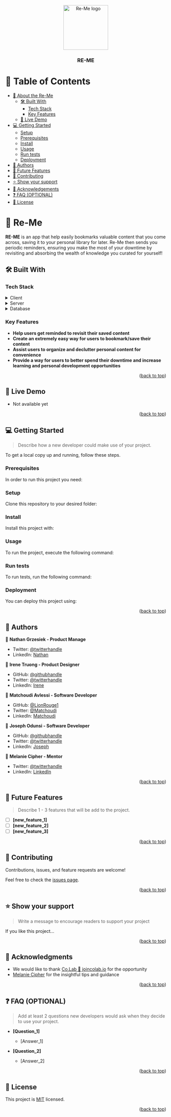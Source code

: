 <a name="readme-top"></a>

<div align="center">
  <!-- You are encouraged to replace this logo with your own! Otherwise you can also remove it. -->
  <img src="murple_logo.png" alt="Re-Me logo" width="140"  height="auto" />
  <br/>

  <h3><b>RE-ME</b></h3>

</div>

<!-- TABLE OF CONTENTS -->

# 📗 Table of Contents

- [📖 About the Re-Me](#about-project)
  - [🛠 Built With](#built-with)
    - [Tech Stack](#tech-stack)
    - [Key Features](#key-features)
  - [🚀 Live Demo](#live-demo)
- [💻 Getting Started](#getting-started)
  - [Setup](#setup)
  - [Prerequisites](#prerequisites)
  - [Install](#install)
  - [Usage](#usage)
  - [Run tests](#run-tests)
  - [Deployment](#deployment)
- [👥 Authors](#authors)
- [🔭 Future Features](#future-features)
- [🤝 Contributing](#contributing)
- [⭐️ Show your support](#support)
- [🙏 Acknowledgements](#acknowledgements)
- [❓ FAQ (OPTIONAL)](#faq)
- [📝 License](#license)

<!-- PROJECT DESCRIPTION -->

# 📖 Re-Me <a name="about-project"></a>

**RE-ME** is an app that help easily bookmarks valuable content that you come across, saving it to your personal library for later. Re-Me then sends you periodic reminders, ensuring you make the most of your downtime by revisiting and absorbing the wealth of knowledge you curated for yourself!

## 🛠 Built With <a name="built-with"></a>

### Tech Stack <a name="tech-stack"></a>

<details>
  <summary>Client</summary>
  <ul>
    <li><a href="https://reactjs.org/">HTML</a></li>
    <li><a href="https://reactjs.org/">CSS</a></li>
    <li><a href="https://reactjs.org/">JavaScript</a></li>
    <li><a href="https://reactjs.org/">React.js</a></li>
  </ul>
</details>

<details>
  <summary>Server</summary>
  <ul>
    <li>Ruby on Rails</a></li>
  </ul>
</details>

<details>
<summary>Database</summary>
  <ul>
    <li><a href="https://www.postgresql.org/">PostgreSQL</a></li>
  </ul>
</details>

<!-- Features -->

### Key Features <a name="key-features"></a>

- **Help users get reminded to revisit their saved content**
- **Create an extremely easy way for users to bookmark/save their content**
- **Assist users to organize and declutter personal content for convenience**
- **Provide a way for users to better spend their downtime and increase learning and personal development opportunities**

<p align="right">(<a href="#readme-top">back to top</a>)</p>

<!-- LIVE DEMO -->

## 🚀 Live Demo <a name="live-demo"></a>

- Not available yet

<p align="right">(<a href="#readme-top">back to top</a>)</p>

<!-- GETTING STARTED -->

## 💻 Getting Started <a name="getting-started"></a>

> Describe how a new developer could make use of your project.

To get a local copy up and running, follow these steps.

### Prerequisites

In order to run this project you need:

<!--
Example command:

```sh
 gem install rails
```
 -->

### Setup

Clone this repository to your desired folder:

<!--
Example commands:

```sh
  cd my-folder
  git clone git@github.com:myaccount/my-project.git
```
--->

### Install

Install this project with:

<!--
Example command:

```sh
  cd my-project
  gem install
```
--->

### Usage

To run the project, execute the following command:

<!--
Example command:

```sh
  rails server
```
--->

### Run tests

To run tests, run the following command:

<!--
Example command:

```sh
  bin/rails test test/models/article_test.rb
```
--->

### Deployment

You can deploy this project using:

<!--
Example:

```sh

```
 -->

<p align="right">(<a href="#readme-top">back to top</a>)</p>

<!-- AUTHORS -->

## 👥 Authors <a name="authors"></a>

👤 **Nathan Grzesiek - Product Manage**

- Twitter: [@twitterhandle](https://twitter.com/twitterhandle)
- LinkedIn: [Nathan](https://www.linkedin.com/in/nathan-grzesiek/)

👤 **Irene Truong - Product Designer**

- GitHub: [@githubhandle](https://github.com/githubhandle)
- Twitter: [@twitterhandle](https://twitter.com/twitterhandle)
- LinkedIn: [Irene](https://www.linkedin.com/in/irene-tru0n/)

👤 **Matchoudi Avlessi - Software Developer**

- GitHub: [@LionRouge1](https://github.com/LionRouge1)
- Twitter: [@Matchoudi](https://twitter.com/Matchoudi)
- LinkedIn: [Matchoudi](https://www.linkedin.com/in/matchoudi/)

👤 **Joseph Odunsi - Software Developer**

- GitHub: [@githubhandle](https://github.com/githubhandle)
- Twitter: [@twitterhandle](https://twitter.com/twitterhandle)
- LinkedIn: [Joseph](https://linkedin.com/in/dhatguy)

👤 **Melanie Cipher - Mentor**

- Twitter: [@twitterhandle](https://twitter.com/twitterhandle)
- LinkedIn: [LinkedIn](https://www.linkedin.com/in/melaniecipher/)

<p align="right">(<a href="#readme-top">back to top</a>)</p>

<!-- FUTURE FEATURES -->

## 🔭 Future Features <a name="future-features"></a>

> Describe 1 - 3 features that will be add to the project.

- [ ] **[new_feature_1]**
- [ ] **[new_feature_2]**
- [ ] **[new_feature_3]**

<p align="right">(<a href="#readme-top">back to top</a>)</p>

<!-- CONTRIBUTING -->

## 🤝 Contributing <a name="contributing"></a>

Contributions, issues, and feature requests are welcome!

Feel free to check the [issues page](../../issues/).

<p align="right">(<a href="#readme-top">back to top</a>)</p>

<!-- SUPPORT -->

## ⭐️ Show your support <a name="support"></a>

> Write a message to encourage readers to support your project

If you like this project...

<p align="right">(<a href="#readme-top">back to top</a>)</p>

<!-- ACKNOWLEDGEMENTS -->

## 🙏 Acknowledgments <a name="acknowledgements"></a>

- We would like to thank [Co.Lab 🚀 joincolab.io](https://www.linkedin.com/company/joincolab/) for the opportunity
- [Melanie Cipher](https://www.linkedin.com/in/melaniecipher/) for the insightful tips and guidance

<p align="right">(<a href="#readme-top">back to top</a>)</p>

<!-- FAQ (optional) -->

## ❓ FAQ (OPTIONAL) <a name="faq"></a>

> Add at least 2 questions new developers would ask when they decide to use your project.

- **[Question_1]**

  - [Answer_1]

- **[Question_2]**

  - [Answer_2]

<p align="right">(<a href="#readme-top">back to top</a>)</p>

<!-- LICENSE -->

## 📝 License <a name="license"></a>

This project is [MIT](./MIT.md) licensed.

<p align="right">(<a href="#readme-top">back to top</a>)</p>
